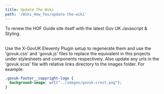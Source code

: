 ```yaml
---
title: Update The Wiki
path: '/Wiki_How_Tos/update-the-wiki'
---
```

To renew the HOF Guide site itself with the latest Gov UK Javascript & Styling.<br></br>

Use the <Link to="https://x-govuk.github.io/govuk-eleventy-plugin/get-started/">X-GovUK Eleventy Plugin</Link> setup
to regenerate them and use the 'govuk.css' and 'govuk.js' files to replace the equivalent in this projects under stylesheets and components respectively. Also update any urls in the 'govuk.scss' file with relative links directory to the images folder. For example:
```css:title=example-url.css
.govuk-footer__copyright-logo {
  background-image: url("../images/govuk-crest.png");
}
```
